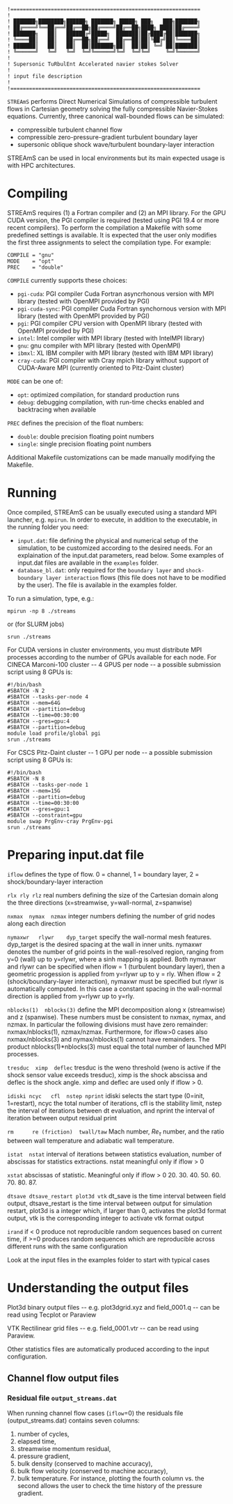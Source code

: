 ```
!=============================================================
!
! ███████╗████████╗██████╗ ███████╗ █████╗ ███╗   ███╗███████╗
! ██╔════╝╚══██╔══╝██╔══██╗██╔════╝██╔══██╗████╗ ████║██╔════╝
! ███████╗   ██║   ██████╔╝█████╗  ███████║██╔████╔██║███████╗
! ╚════██║   ██║   ██╔══██╗██╔══╝  ██╔══██║██║╚██╔╝██║╚════██║
! ███████║   ██║   ██║  ██║███████╗██║  ██║██║ ╚═╝ ██║███████║
! ╚══════╝   ╚═╝   ╚═╝  ╚═╝╚══════╝╚═╝  ╚═╝╚═╝     ╚═╝╚══════╝
!
! Supersonic TuRbulEnt Accelerated navier stokes Solver
!
! input file description
!
!=============================================================
```

`STREAmS` performs Direct Numerical Simulations of compressible turbulent flows in Cartesian geometry
solving the fully compressible Navier-Stokes equations. Currently, three canonical wall-bounded flows can be simulated:
* compressible turbulent channel flow
* compressible zero-pressure-gradient turbulent boundary layer
* supersonic oblique shock wave/turbulent boundary-layer interaction

STREAmS can be used in local environments but its main expected usage is with HPC architectures.

# Compiling

STREAmS requires (1) a Fortran compiler and (2) an MPI library. For the GPU CUDA version, the PGI compiler
is required (tested using PGI 19.4 or more recent compilers). To perform the compilation a Makefile with 
some predefined settings is available.
It is expected that the user only modifies the first three assignments to select the compilation type.
For example:

```
COMPILE = "gnu"
MODE    = "opt"
PREC    = "double"
```

`COMPILE` currently supports these choices:

* `pgi-cuda`: PGI compiler Cuda Fortran asyncrhonous version with MPI library (tested with OpenMPI provided by PGI)
* `pgi-cuda-sync`: PGI compiler Cuda Fortran synchornous version with MPI library (tested with OpenMPI provided by PGI)
* `pgi`: PGI compiler CPU version with OpenMPI library (tested with OpenMPI provided by PGI)
* `intel`: Intel compiler with MPI library (tested with IntelMPI library)
* `gnu`: gnu compiler with MPI library (tested with OpenMPI)
* `ibmxl`: XL IBM compiler with MPI library (tested with IBM MPI library)
* `cray-cuda`: PGI compiler with Cray mpich library without support of CUDA-Aware MPI (currently oriented to Pitz-Daint cluster)

`MODE` can be one of:

* `opt`: optimized compilation, for standard production runs
* `debug`: debugging compilation, with run-time checks enabled and backtracing when available 

`PREC` defines the precision of the float numbers:

* `double`: double precision floating point numbers
* `single`: single precision floating point numbers

Additional Makefile customizations can be made manually modifying the Makefile.

# Running

Once compiled, STREAmS can be usually executed using a standard MPI launcher, e.g. `mpirun`.
In order to execute, in addition to the executable, in the running folder you need:
* `input.dat`: file defining the physical and numerical setup of the simulation, to be customized
according to the desired needs. For an explaination of the input.dat parameters, read below.
Some examples of input.dat files are available in the `examples` folder.
* `database_bl.dat`: only required for the `boundary layer` and `shock-boundary layer interaction` flows
(this file does not have to be modified by the user). The file is available in the examples folder.

To run a simulation, type, e.g.:
```
mpirun -np 8 ./streams
```
or (for SLURM jobs)
```
srun ./streams
```

For CUDA versions in cluster environments, you must distribute MPI processes according to the number of GPUs 
available for each node. For CINECA Marconi-100 cluster -- 4 GPUS per node --  a possible submission script using
8 GPUs is:

```
#!/bin/bash
#SBATCH -N 2 
#SBATCH --tasks-per-node 4
#SBATCH --mem=64G 
#SBATCH --partition=debug 
#SBATCH --time=00:30:00 
#SBATCH --gres=gpu:4
#SBATCH --partition=debug 
module load profile/global pgi
srun ./streams
```

For CSCS Pitz-Daint cluster -- 1 GPU per node -- a possible submission script using 8 GPUs is:
```
#!/bin/bash
#SBATCH -N 8
#SBATCH --tasks-per-node 1 
#SBATCH --mem=15G 
#SBATCH --partition=debug 
#SBATCH --time=00:30:00 
#SBATCH --gres=gpu:1
#SBATCH --constraint=gpu 
module swap PrgEnv-cray PrgEnv-pgi
srun ./streams
```

# Preparing input.dat file

`iflow` defines the type of flow. 0 = channel, 1 = boundary layer, 2 = shock/boundary-layer interaction

`rlx rly rlz` real numbers defining the size of the Cartesian domain along the three directions 
(x=streamwise, y=wall-normal, z=spanwise)

`nxmax  nymax  nzmax` integer numbers defining the number of grid nodes along each direction
 
 `nymaxwr   rlywr    dyp_target` specify the wall-normal mesh features. dyp_target is the desired spacing at the wall in inner units.
 nymaxwr denotes the number of grid points in the wall-resolved region, ranging from y=0 (wall) up to y=rlywr, where a sinh mapping
 is applied. Both nymaxwr and rlywr can be specified when iflow = 1 (turbulent boundary layer), then a geometric progession is applied from
 y=rlywr up to y = rly. When iflow = 2 (shock/boundary-layer interaction), nymaxwr must be specified but rlywr is automatically computed.
 In this case a constant spacing in the wall-normal direction is applied from y=rlywr up to y=rly.

 `nblocks(1)  nblocks(3)` define the MPI decomposition along x (streamwise) and z (spanwise). These numbers 
 must be consistent to nxmax, nymax, and nzmax. In particular the following divisions must have zero remainder:
 nxmax/nblocks(1), nzmax/nzmax. Furthermore, for iflow>0 cases also nxmax/nblocks(3) and nymax/nblocks(1)
 cannot have remainders.  The product  nblocks(1)\*nblocks(3) must equal the total number of launched MPI processes.

 `tresduc  ximp  deflec` tresduc is the weno threshold (weno is active if the shock sensor value exceeds tresduc),
 ximp is the shock abscissa and deflec is the shock angle. ximp and deflec are used only if iflow > 0.

 `idiski ncyc   cfl  nstep nprint` idiski selects the start type (0=init, 1=restart), ncyc the total number
 of iterations, cfl is the stability limit, nstep the interval of iterations between dt evaluation,  and nprint 
 the interval of iteration between output residual print

 `rm      re (friction)  twall/taw` Mach number, $Re_\tau$ number, and the ratio between wall temperature and
 adiabatic wall temperature.

 `istat  nstat` interval of iterations between statistics evaluation, number of abscissas for 
 statistics extractions. nstat meaningful only if iflow > 0 

 `xstat` abscissas of statistic. Meaningful only if iflow > 0
  20. 30. 40. 50. 60. 70. 80. 87.

 `dtsave dtsave_restart plot3d vtk` dt_save is the time interval between field output, dtsave_restart is the time interval
 between output for simulation restart, plot3d is a integer which, if larger than 0, activates the plot3d format output,
 vtk is the corresponding integer to activate vtk format output

  `irand` if < 0 produce not reproducible random sequences based on current time, if >=0 produces random sequences which
are reproducible across different runs with the same configuration

Look at the input files in the examples folder to start with typical cases

# Understanding the output files

 Plot3d binary output files -- e.g. plot3dgrid.xyz and field_0001.q -- can be read using Tecplot or Paraview

 VTK Rectilinear grid files -- e.g. field_0001.vtr -- can be read using Paraview.

 Other statistics files are automatically produced according to the input configuration.
 
 ## Channel flow output files
### Residual file `output_streams.dat`
 When running channel flow cases (`iflow`=0) the residuals file (output_streams.dat) contains seven columns:
 1) number of cycles,
 2) elapsed time,
 3) streamwise momentum residual,
 4) pressure gradient,
 5) bulk density (conserved to machine accuracy),
 6) bulk flow velocity (conserved to machine accuracy),
 7) bulk temperature.
 For instance, plotting the fourth column vs. the second allows the user to check the time history of the pressure gradient.



